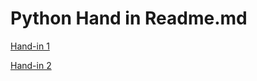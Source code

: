 # Python Hand in Readme.md

[Hand-in 1](https://github.com/xuzhenyang85/python_handin/tree/master/Den_26_feb)

[Hand-in 2](https://github.com/xuzhenyang85/python_handin/tree/master/Den_4_marts)

